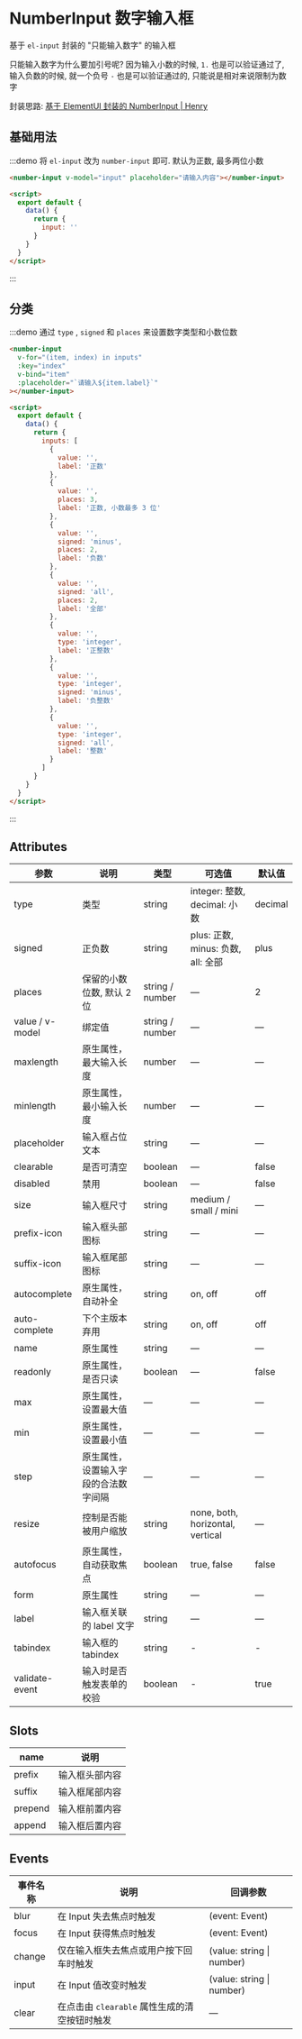 # NumberInput 数字输入框

基于 `el-input` 封装的 "只能输入数字" 的输入框

只能输入数字为什么要加引号呢? 因为输入小数的时候, `1.` 也是可以验证通过了, 输入负数的时候, 就一个负号 `-` 也是可以验证通过的, 只能说是相对来说限制为数字

封装思路: [基于 ElementUI 封装的 NumberInput | Henry](https://tsz.now.sh/2020/05/10/based-on-element-ui-encapsulation-number-input/)

## 基础用法

:::demo 将 `el-input` 改为 `number-input` 即可. 默认为正数, 最多两位小数

```html
<number-input v-model="input" placeholder="请输入内容"></number-input>

<script>
  export default {
    data() {
      return {
        input: ''
      }
    }
  }
</script>
```

:::

## 分类

:::demo 通过 `type` , `signed` 和 `places` 来设置数字类型和小数位数

```html
<number-input
  v-for="(item, index) in inputs"
  :key="index"
  v-bind="item"
  :placeholder="`请输入${item.label}`"
></number-input>

<script>
  export default {
    data() {
      return {
        inputs: [
          {
            value: '',
            label: '正数'
          },
          {
            value: '',
            places: 3,
            label: '正数, 小数最多 3 位'
          },
          {
            value: '',
            signed: 'minus',
            places: 2,
            label: '负数'
          },
          {
            value: '',
            signed: 'all',
            places: 2,
            label: '全部'
          },
          {
            value: '',
            type: 'integer',
            label: '正整数'
          },
          {
            value: '',
            type: 'integer',
            signed: 'minus',
            label: '负整数'
          },
          {
            value: '',
            type: 'integer',
            signed: 'all',
            label: '整数'
          }
        ]
      }
    }
  }
</script>
```

:::

## Attributes

| 参数            | 说明                                 | 类型            | 可选值                             | 默认值  |
| --------------- | ------------------------------------ | --------------- | ---------------------------------- | ------- |
| type            | 类型                                 | string          | integer: 整数, decimal: 小数       | decimal |
| signed          | 正负数                               | string          | plus: 正数, minus: 负数, all: 全部 | plus    |
| places          | 保留的小数位数, 默认 2 位            | string / number | —                                  | 2       |
| value / v-model | 绑定值                               | string / number | —                                  | —       |
| maxlength       | 原生属性，最大输入长度               | number          | —                                  | —       |
| minlength       | 原生属性，最小输入长度               | number          | —                                  | —       |
| placeholder     | 输入框占位文本                       | string          | —                                  | —       |
| clearable       | 是否可清空                           | boolean         | —                                  | false   |
| disabled        | 禁用                                 | boolean         | —                                  | false   |
| size            | 输入框尺寸                           | string          | medium / small / mini              | —       |
| prefix-icon     | 输入框头部图标                       | string          | —                                  | —       |
| suffix-icon     | 输入框尾部图标                       | string          | —                                  | —       |
| autocomplete    | 原生属性，自动补全                   | string          | on, off                            | off     |
| auto-complete   | 下个主版本弃用                       | string          | on, off                            | off     |
| name            | 原生属性                             | string          | —                                  | —       |
| readonly        | 原生属性，是否只读                   | boolean         | —                                  | false   |
| max             | 原生属性，设置最大值                 | —               | —                                  | —       |
| min             | 原生属性，设置最小值                 | —               | —                                  | —       |
| step            | 原生属性，设置输入字段的合法数字间隔 | —               | —                                  | —       |
| resize          | 控制是否能被用户缩放                 | string          | none, both, horizontal, vertical   | —       |
| autofocus       | 原生属性，自动获取焦点               | boolean         | true, false                        | false   |
| form            | 原生属性                             | string          | —                                  | —       |
| label           | 输入框关联的 label 文字              | string          | —                                  | —       |
| tabindex        | 输入框的 tabindex                    | string          | -                                  | -       |
| validate-event  | 输入时是否触发表单的校验             | boolean         | -                                  | true    |

## Slots

| name    | 说明           |
| ------- | -------------- |
| prefix  | 输入框头部内容 |
| suffix  | 输入框尾部内容 |
| prepend | 输入框前置内容 |
| append  | 输入框后置内容 |

## Events

| 事件名称 | 说明                                          | 回调参数                  |
| -------- | --------------------------------------------- | ------------------------- |
| blur     | 在 Input 失去焦点时触发                       | (event: Event)            |
| focus    | 在 Input 获得焦点时触发                       | (event: Event)            |
| change   | 仅在输入框失去焦点或用户按下回车时触发        | (value: string \| number) |
| input    | 在 Input 值改变时触发                         | (value: string \| number) |
| clear    | 在点击由 `clearable` 属性生成的清空按钮时触发 | —                         |
